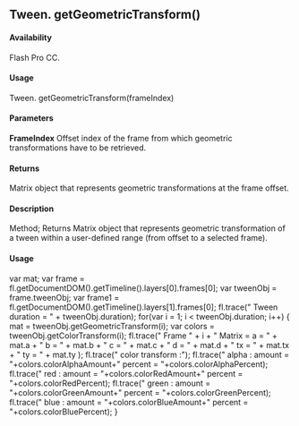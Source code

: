 ## Tween. getGeometricTransform()

#### Availability

Flash Pro CC.

#### Usage

Tween. getGeometricTransform(frameIndex)

#### Parameters

**FrameIndex** Offset index of the frame from which geometric transformations have to be retrieved.

#### Returns

Matrix object that represents geometric transformations at the frame offset.

#### Description

Method; Returns Matrix object that represents geometric transformation of a tween within a user-defined range (from offset to a selected frame).

#### Usage

var mat;
var frame = fl.getDocumentDOM().getTimeline().layers[0].frames[0];
var tweenObj = frame.tweenObj;
var frame1 = fl.getDocumentDOM().getTimeline().layers[1].frames[0];
fl.trace(" Tween duration = " + tweenObj.duration);
for(var i = 1; i < tweenObj.duration; i++) {
mat = tweenObj.getGeometricTransform(i);
var colors = tweenObj.getColorTransform(i);
fl.trace(" Frame " + i + " Matrix = a = " + mat.a + " b = " + mat.b + " c = " + mat.c + " d =
" + mat.d + " tx = " + mat.tx + " ty = " + mat.ty );
fl.trace(" color transform :");
fl.trace(" alpha : amount = "+colors.colorAlphaAmount+" percent = "+colors.colorAlphaPercent);
fl.trace(" red : amount = "+colors.colorRedAmount+" percent = "+colors.colorRedPercent);
fl.trace(" green : amount = "+colors.colorGreenAmount+" percent = "+colors.colorGreenPercent);
fl.trace(" blue : amount = "+colors.colorBlueAmount+" percent = "+colors.colorBluePercent); }

